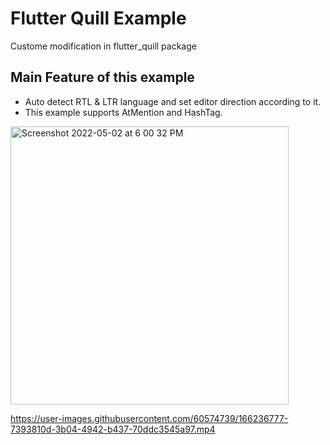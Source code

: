 # Flutter Quill Example

Custome modification in flutter_quill package

## Main Feature of this example

- Auto detect RTL & LTR language and set editor direction according to it.
- This example supports AtMention and HashTag.
<img width="445" alt="Screenshot 2022-05-02 at 6 00 32 PM" src="https://user-images.githubusercontent.com/60574739/166236129-d1d5da5e-4032-4720-97f5-94ac48020db4.png">


https://user-images.githubusercontent.com/60574739/166236777-7393810d-3b04-4942-b437-70ddc3545a97.mp4

